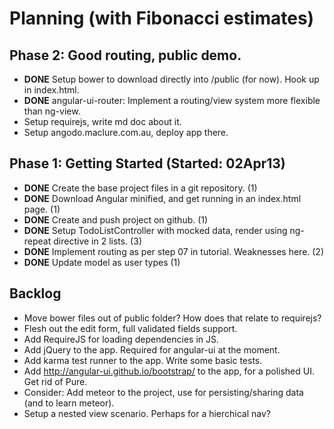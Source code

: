 # Planning (with Fibonacci estimates)

## Phase 2: Good routing, public demo.

* **DONE** Setup bower to download directly into /public (for now). Hook up in index.html.
* **DONE** angular-ui-router: Implement a routing/view system more flexible than ng-view.
* Setup requirejs, write md doc about it.
* Setup angodo.maclure.com.au, deploy app there.

## Phase 1: Getting Started (Started: 02Apr13)

* **DONE** Create the base project files in a git repository. (1)
* **DONE** Download Angular minified, and get running in an index.html page. (1)
* **DONE** Create and push project on github. (1)
* **DONE** Setup TodoListController with mocked data, render using ng-repeat directive in 2 lists. (3)
* **DONE** Implement routing as per step 07 in tutorial. Weaknesses here. (2)
* **DONE** Update model as user types (1)

## Backlog

* Move bower files out of public folder? How does that relate to requirejs?
* Flesh out the edit form, full validated fields support.
* Add RequireJS for loading dependencies in JS.
* Add jQuery to the app. Required for angular-ui at the moment.
* Add karma test runner to the app. Write some basic tests.
* Add http://angular-ui.github.io/bootstrap/ to the app, for a polished UI. Get rid of Pure.
* Consider: Add meteor to the project, use for persisting/sharing data (and to learn meteor).
* Setup a nested view scenario. Perhaps for a hierchical nav?